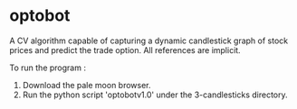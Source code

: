# optobot
A CV algorithm capable of capturing a dynamic candlestick graph of stock prices and predict the trade option. 
All references are implicit.

To run the program : 

1. Download the pale moon browser.
2. Run the python script 'optobotv1.0' under the 3-candlesticks directory.
